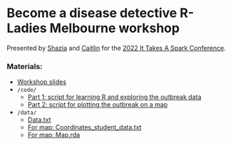 # Become a disease detective R-Ladies Melbourne workshop

Presented by [Shazia](https://twitter.com/DrShaziaRuybal) and [Caitlin](https://twitter.com/bourkecait) for the [2022 It Takes A Spark Conference](https://spark-educonferences.com.au/it-takes-a-spark-2022-melbourne/).

### Materials:
- [Workshop slides](https://github.com/shaziaruybal/2022-05-04-It-takes-a-spark/blob/master/Disease%20Detective%20R%20Workshop%202022%20update.pptx?raw=true)
- `/code/`
  - [Part 1: script for learning R and exploring the outbreak data](https://raw.githubusercontent.com/shaziaruybal/2022-05-04-It-takes-a-spark/master/code/It_takes_a_spark_LearningR.R)
  - [Part 2: script for plotting the outbreak on a map](https://raw.githubusercontent.com/shaziaruybal/2022-05-04-It-takes-a-spark/master/code/It_takes_a_spark_LearningR_Maps.R)
- `/data/`
  - [Data.txt](https://raw.githubusercontent.com/shaziaruybal/2022-05-04-It-takes-a-spark/master/data/Data.txt)
  - [For map: Coordinates_student_data.txt](https://raw.githubusercontent.com/shaziaruybal/2022-05-04-It-takes-a-spark/master/data/Coordinates_student_data.txt)
  - [For map: Map.rda](https://github.com/shaziaruybal/2022-05-04-It-takes-a-spark/blob/master/data/Map.rda?raw=true)

